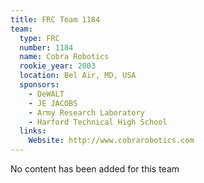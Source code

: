 ```yaml
---
title: FRC Team 1184
team:
  type: FRC
  number: 1184
  name: Cobra Robotics
  rookie_year: 2003
  location: Bel Air, MD, USA
  sponsors:
    - DeWALT
    - JE JACOBS
    - Army Research Laboratory
    - Harford Technical High School
  links:
    Website: http://www.cobrarobotics.com
---
```

No content has been added for this team